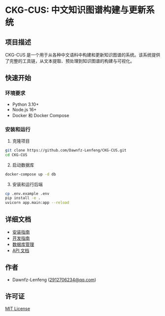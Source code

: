 # CKG-CUS: 中文知识图谱构建与更新系统

## 项目描述
CKG-CUS 是一个用于从各种中文语料中构建和更新知识图谱的系统。该系统提供了完整的工具链，从文本提取、预处理到知识图谱的构建与可视化。

## 快速开始

### 环境要求
- Python 3.10+
- Node.js 16+
- Docker 和 Docker Compose

### 安装和运行
1. 克隆项目
```bash
git clone https://github.com/Dawnfz-Lenfeng/CKG-CUS.git
cd CKG-CUS
```

2. 启动数据库
```bash
docker-compose up -d db
```

3. 安装和运行后端
```bash
cp .env.example .env
pip install -e .
uvicorn app.main:app --reload
```

## 详细文档
- [安装指南](docs/installation.md)
- [开发指南](docs/development.md)
- [数据库管理](docs/database.md)
- [API 文档](docs/api/v1/README.md)

## 作者
- Dawnfz-Lenfeng (2912706234@qq.com)

## 许可证
[MIT License](LICENSE)
